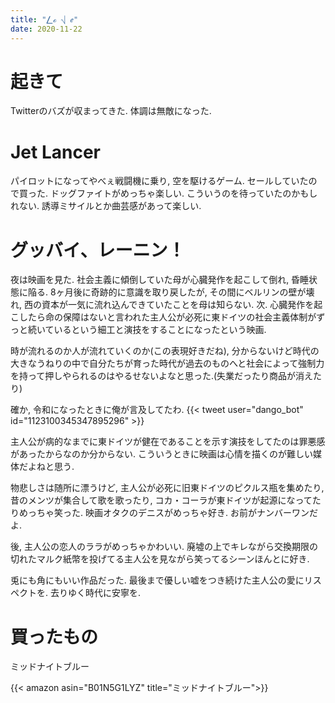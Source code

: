 ```yaml
---
title: "⎳ℴ ⎷ ℯ"
date: 2020-11-22
---
```


# 起きて
Twitterのバズが収まってきた. 体調は無敵になった.

# Jet Lancer
パイロットになってやべぇ戦闘機に乗り, 空を駆けるゲーム. セールしていたので買った.
ドッグファイトがめっちゃ楽しい. こういうのを待っていたのかもしれない. 誘導ミサイルとか曲芸感があって楽しい.

# グッバイ、レーニン！
夜は映画を見た. 社会主義に傾倒していた母が心臓発作を起こして倒れ, 昏睡状態に陥る. 8ヶ月後に奇跡的に意識を取り戻したが, その間にベルリンの壁が壊れ, 西の資本が一気に流れ込んできていたことを母は知らない.
次. 心臓発作を起こしたら命の保障はないと言われた主人公が必死に東ドイツの社会主義体制がずっと続いているという細工と演技をすることになったという映画.

時が流れるのか人が流れていくのか(この表現好きだね), 分からないけど時代の大きなうねりの中で自分たちが育った時代が過去のものへと社会によって強制力を持って押しやられるのはやるせないよなと思った.(失業だったり商品が消えたり)

確か, 令和になったときに俺が言及してたわ.
{{< tweet user="dango_bot" id="1123100345347895296" >}}

主人公が病的なまでに東ドイツが健在であることを示す演技をしてたのは罪悪感があったからなのか分からない. こういうときに映画は心情を描くのが難しい媒体だよねと思う.

物悲しさは随所に漂うけど, 主人公が必死に旧東ドイツのピクルス瓶を集めたり, 昔のメンツが集合して歌を歌ったり, コカ・コーラが東ドイツが起源になってたりめっちゃ笑った.
映画オタクのデニスがめっちゃ好き. お前がナンバーワンだよ.

後, 主人公の恋人のララがめっちゃかわいい. 廃墟の上でキレながら交換期限の切れたマルク紙幣を投げてる主人公を見ながら笑ってるシーンほんとに好き.

兎にも角にもいい作品だった. 最後まで優しい嘘をつき続けた主人公の愛にリスペクトを. 去りゆく時代に安寧を.

# 買ったもの
ミッドナイトブルー

{{< amazon asin="B01N5G1LYZ" title="ミッドナイトブルー">}}